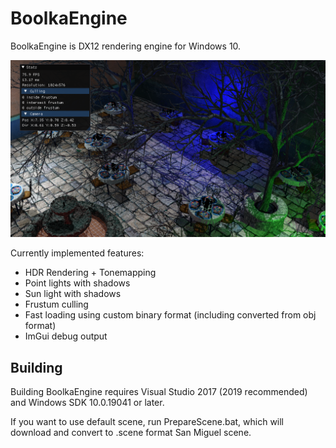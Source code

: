 BoolkaEngine
============
BoolkaEngine is DX12 rendering engine for Windows 10.

![Screenshot](https://raw.githubusercontent.com/Devaniti/BoolkaEngine/master/ScreenshotSmall.png)

Currently implemented features:
* HDR Rendering + Tonemapping
* Point lights with shadows
* Sun light with shadows
* Frustum culling
* Fast loading using custom binary format (including converted from obj format)
* ImGui debug output

Building
--------
Building BoolkaEngine requires Visual Studio 2017 (2019 recommended) and Windows SDK 10.0.19041 or later.

If you want to use default scene, run PrepareScene.bat, which will download and convert to .scene format San Miguel scene.
